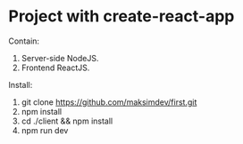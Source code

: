 # Project with create-react-app

Contain:
1) Server-side NodeJS.
2) Frontend ReactJS.

Install:
1) git clone https://github.com/maksimdev/first.git
2) npm install
3) cd ./client && npm install
4) npm run dev
